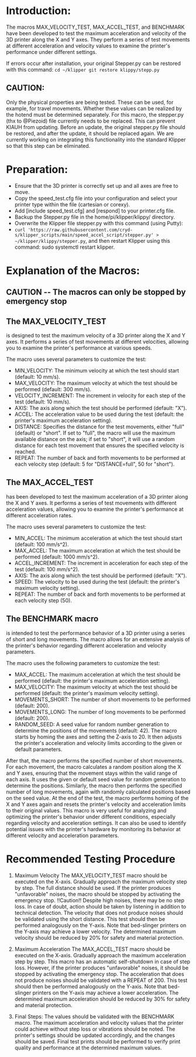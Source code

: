 # Introduction:
The macros MAX_VELOCITY_TEST, MAX_ACCEL_TEST, and BENCHMARK have been developed to test the maximum acceleration and velocity of the 3D printer along the X and Y axes. They perform a series of test movements at different acceleration and velocity values to examine the printer's performance under different settings.

If errors occur after installation, your original Stepper.py can be restored with this command:
``cd ~/klipper
git restore klippy/stepp.py``

## CAUTION:
Only the physical properties are being tested. These can be used, for example, for travel movements. Whether these values can be realized by the hotend must be determined separately. For this macro, the stepper.py (thx to @Piezoid) file currently needs to be replaced. This can prevent KIAUH from updating. Before an update, the original stepper.py file should be restored, and after the update, it should be replaced again. We are currently working on integrating this functionality into the standard Klipper so that this step can be eliminated.

# Preparation:
- Ensure that the 3D printer is correctly set up and all axes are free to move.
- Copy the speed_test.cfg file into your configuration and select your printer type within the file (cartesian or corexy).
- Add [include speed_test.cfg] and [respond] to your printer.cfg file.
- Backup the Stepper.py file in the home/pi/klipper/klippy/ directory.
- Overwrite the Klipper file stepper.py with this command (using Putty):
- ``curl 'https://raw.githubusercontent.com/cryd-s/klipper_scripts/main/speed_accel_script/stepper.py' > ~/klipper/klippy/stepper.py``,
  and then restart Klipper using this command: sudo systemctl restart klipper.

# Explanation of the Macros:
## CAUTION -- The macros can only be stopped by emergency stop

## The MAX_VELOCITY_TEST 
is designed to test the maximum velocity of a 3D printer along the X and Y axes. It performs a series of test movements at different velocities, allowing you to examine the printer's performance at various speeds.

The macro uses several parameters to customize the test:

- MIN_VELOCITY: The minimum velocity at which the test should start (default: 10 mm/s).
- MAX_VELOCITY: The maximum velocity at which the test should be performed (default: 300 mm/s).
- VELOCITY_INCREMENT: The increment in velocity for each step of the test (default: 10 mm/s).
- AXIS: The axis along which the test should be performed (default: "X").
- ACCEL: The acceleration value to be used during the test (default: the printer's maximum acceleration setting).
- DISTANCE: Specifies the distance for the test movements, either "full" (default) or "short". If set to "full", the macro will use the maximum available distance on the axis; if set to "short", it will use a random distance for each test movement that ensures the specified velocity is reached.
- REPEAT: The number of back and forth movements to be performed at each velocity step (default: 5 for "DISTANCE=full", 50 for "short").

## The MAX_ACCEL_TEST 
has been developed to test the maximum acceleration of a 3D printer along the X and Y axes. It performs a series of test movements with different acceleration values, allowing you to examine the printer's performance at different acceleration rates. 

The macro uses several parameters to customize the test:

- MIN_ACCEL: The minimum acceleration at which the test should start (default: 100 mm/s^2).
- MAX_ACCEL: The maximum acceleration at which the test should be performed (default: 1000 mm/s^2).
- ACCEL_INCREMENT: The increment in acceleration for each step of the test (default: 100 mm/s^2).
- AXIS: The axis along which the test should be performed (default: "X").
- SPEED: The velocity to be used during the test (default: the printer's maximum velocity setting).
- REPEAT: The number of back and forth movements to be performed at each velocity step (50).

##  The BENCHMARK macro 
is intended to test the performance behavior of a 3D printer using a series of short and long movements. The macro allows for an extensive analysis of the printer's behavior regarding different acceleration and velocity parameters.

The macro uses the following parameters to customize the test:
- MAX_ACCEL: The maximum acceleration at which the test should be performed (default: the printer's maximum acceleration setting).
- MAX_VELOCITY: The maximum velocity at which the test should be performed (default: the printer's maximum velocity setting).
- MOVEMENTS_SHORT: The number of short movements to be performed (default: 200).
- MOVEMENTS_LONG: The number of long movements to be performed (default: 200).
- RANDOM_SEED: A seed value for random number generation to determine the positions of the movements (default: 42).
The macro starts by homing the axes and setting the Z-axis to 20. It then adjusts the printer's acceleration and velocity limits according to the given or default parameters.

After that, the macro performs the specified number of short movements. For each movement, the macro calculates a random position along the X and Y axes, ensuring that the movement stays within the valid range of each axis. It uses the given or default seed value for random generation to determine the positions. Similarly, the macro then performs the specified number of long movements, again with randomly calculated positions based on the seed value. At the end of the test, the macro performs homing of the X and Y axes again and resets the printer's velocity and acceleration limits to their original values. This macro is very useful for analyzing and optimizing the printer's behavior under different conditions, especially regarding velocity and acceleration settings. It can also be used to identify potential issues with the printer's hardware by monitoring its behavior at different velocity and acceleration parameters.

# Recommended Testing Procedure
1. Maximum Velocity
The MAX_VELOCITY_TEST macro should be executed on the X-axis. Gradually approach the maximum velocity step by step. The full distance should be used. If the printer produces "unfavorable" noises, the macro should be stopped by activating the emergency stop.
!!Caution!! Despite high noises, there may be no step loss. In case of doubt, action should be taken by listening in addition to technical detection.
The velocity that does not produce noises should be validated using the short distance. This test should then be performed analogously on the Y-axis. Note that bed-slinger printers on the Y-axis may achieve a lower velocity. The determined maximum velocity should be reduced by 20% for safety and material protection.

2. Maximum Acceleration
The MAX_ACCEL_TEST macro should be executed on the X-axis. Gradually approach the maximum acceleration step by step. This macro has an automatic self-shutdown in case of step loss. However, if the printer produces "unfavorable" noises, it should be stopped by activating the emergency stop. The acceleration that does not produce noises should be validated with a REPEAT of 200. This test should then be performed analogously on the Y-axis. Note that bed-slinger printers on the Y-axis may achieve a lower acceleration. The determined maximum acceleration should be reduced by 30% for safety and material protection.

3. Final Steps:
The values should be validated with the BENCHMARK macro. The maximum acceleration and velocity values that the printer could achieve without step loss or vibrations should be noted. The printer's settings should be updated accordingly, and the changes should be saved. Final test prints should be performed to verify print quality and performance at the determined maximum values.
